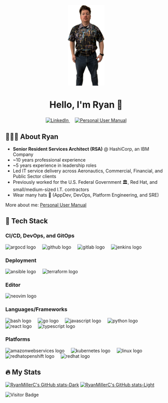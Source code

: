 <div align="center">
   <img height="250px" src="https://raw.githubusercontent.com/RyanMillerC/RyanMillerC/refs/heads/main/pics/me.png"  />
</div>

###

<div align="center">
   <h1>Hello, I'm Ryan 👋</h1>
</div>

###

<div align="center">
   <a href="https://www.linkedin.com/in/millerryanc">
      <img src="https://img.shields.io/static/v1?message=LinkedIn&label=Connect%20with%20me%20on&color=0077B5&logoColor=white&labelColor=&style=for-the-badge" height="25" alt="LinkedIn"  />   
   </a>
   <img width="12" />
   <a href="https://github.com/RyanMillerC/RyanMillerC/blob/main/personal-user-manual.md">
      <img src="https://img.shields.io/static/v1?message=Personal%20User%20Manual&label=Get%20to%20know%20me%20through%20my&color=ff7f50&labelColor=&style=for-the-badge" height="25" alt="Personal User Manual"  />   
   </a>
</div>

###

## 👨🏻‍💻 About Ryan

* **Senior Resident Services Architect (RSA)** @ HashiCorp, an IBM Company
* ~10 years professional experience
* ~5 years experience in leadership roles
* Led IT service delivery across Aeronautics, Commercial, Financial, and Public Sector clients
* Previously worked for the U.S. Federal Government 🏛️, Red Hat, and small/medium-sized I.T. contractors
* Wear many hats 🧢 (AppDev, DevOps, Platform Engineering, and SRE)

More about me: [Personal User Manual](https://github.com/RyanMillerC/RyanMillerC/blob/main/personal-user-manual.md)

###

## 🚀 Tech Stack

### CI/CD, DevOps, and GitOps

<div align="left">
   <img src="https://cdn.jsdelivr.net/gh/devicons/devicon/icons/argocd/argocd-original.svg" height="40" alt="argocd logo"  />
   <img width="12" />
   <img src="https://skillicons.dev/icons?i=github" height="40" alt="github logo"  />
   <img width="12" />
   <img src="https://skillicons.dev/icons?i=gitlab" height="40" alt="gitlab logo"  />
   <img width="12" />
   <img src="https://skillicons.dev/icons?i=jenkins" height="40" alt="jenkins logo"  />
</div>

### Deployment

<div align="left">
   <img src="https://skillicons.dev/icons?i=ansible" height="40" alt="ansible logo"  />
   <img width="12" />
   <img src="https://cdn.jsdelivr.net/gh/devicons/devicon/icons/terraform/terraform-original.svg" height="40" alt="terraform logo"  />
</div>

### Editor

<div align="left">
   <img src="https://skillicons.dev/icons?i=neovim" height="40" alt="neovim logo"  />
</div>

### Languages/Frameworks

<div align="left">
   <img src="https://skillicons.dev/icons?i=bash" height="40" alt="bash logo"  />
   <img width="12" />
   <img src="https://skillicons.dev/icons?i=go" height="40" alt="go logo"  />
   <img width="12" />
   <img src="https://skillicons.dev/icons?i=js" height="40" alt="javascript logo"  />
   <img width="12" />
   <img src="https://skillicons.dev/icons?i=py" height="40" alt="python logo"  />
   <img width="12" />
   <img src="https://skillicons.dev/icons?i=react" height="40" alt="react logo"  />
   <img width="12" />
   <img src="https://skillicons.dev/icons?i=ts" height="40" alt="typescript logo"  />
</div>

### Platforms

<div align="left">
   <img src="https://skillicons.dev/icons?i=aws" height="40" alt="amazonwebservices logo"  />
   <img width="12" />
   <img src="https://skillicons.dev/icons?i=kubernetes" height="40" alt="kubernetes logo"  />
   <img width="12" />
   <img src="https://skillicons.dev/icons?i=linux" height="40" alt="linux logo"  />
   <img width="12" />
   <img src="https://skillicons.dev/icons?i=openshift" height="40" alt="redhatopenshift logo"  />
   <img width="12" />
   <img src="https://cdn.simpleicons.org/redhat/EE0000" height="40" alt="redhat logo"  />
</div>

###

## 🔥 My Stats

[![RyanMillerC's GitHub stats-Dark](https://github-readme-stats.vercel.app/api?username=RyanMillerC&show_icons=true&theme=github_dark&hide_rank=true&include_all_commits=true&cache_seconds=1800&hide=contribs#gh-dark-mode-only)](https://github.com/anuraghazra/github-readme-stats#gh-dark-mode-only)
[![RyanMillerC's GitHub stats-Light](https://github-readme-stats.vercel.app/api?username=RyanMillerc&show_icons=true&theme=default&hide_rank=true&include_all_commits=true&cache_seconds=1800&hide=contribs#gh-light-mode-only)](https://github.com/anuraghazra/github-readme-stats#gh-light-mode-only)

![Visitor Badge](https://visitor-badge.laobi.icu/badge?page_id=RyanMillerC.RyanMillerC&)
